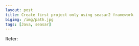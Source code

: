 ```yaml
---
layout: post
title: Create first project only using seasar2 framework
bigimg: /img/path.jpg
tags: [Java, seasar]
---
```





Refer:

